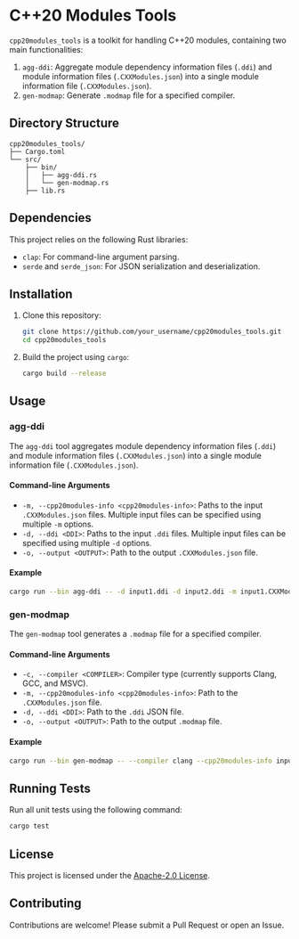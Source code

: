 # C++20 Modules Tools

`cpp20modules_tools` is a toolkit for handling C++20 modules, containing two main functionalities:
1. `agg-ddi`: Aggregate module dependency information files (`.ddi`) and module information files (`.CXXModules.json`) into a single module information file (`.CXXModules.json`).
2. `gen-modmap`: Generate `.modmap` file for a specified compiler.

## Directory Structure

```plaintext
cpp20modules_tools/
├── Cargo.toml
└── src/
    ├── bin/
    │   ├── agg-ddi.rs
    │   └── gen-modmap.rs
    ├── lib.rs
```

## Dependencies

This project relies on the following Rust libraries:
- `clap`: For command-line argument parsing.
- `serde` and `serde_json`: For JSON serialization and deserialization.

## Installation

1. Clone this repository:
   ```sh
   git clone https://github.com/your_username/cpp20modules_tools.git
   cd cpp20modules_tools
   ```

2. Build the project using `cargo`:
   ```sh
   cargo build --release
   ```

## Usage

### agg-ddi

The `agg-ddi` tool aggregates module dependency information files (`.ddi`) and module information files (`.CXXModules.json`) into a single module information file (`.CXXModules.json`).

#### Command-line Arguments

- `-m, --cpp20modules-info <cpp20modules-info>`: Paths to the input `.CXXModules.json` files. Multiple input files can be specified using multiple `-m` options.
- `-d, --ddi <DDI>`: Paths to the input `.ddi` files. Multiple input files can be specified using multiple `-d` options.
- `-o, --output <OUTPUT>`: Path to the output `.CXXModules.json` file.

#### Example

```sh
cargo run --bin agg-ddi -- -d input1.ddi -d input2.ddi -m input1.CXXModules.json -m input2.CXXModules.json -o output.CXXModules.json
```

### gen-modmap

The `gen-modmap` tool generates a `.modmap` file for a specified compiler.

#### Command-line Arguments

- `-c, --compiler <COMPILER>`: Compiler type (currently supports Clang, GCC, and MSVC).
- `-m, --cpp20modules-info <cpp20modules-info>`: Path to the `.CXXModules.json` file.
- `-d, --ddi <DDI>`: Path to the `.ddi` JSON file.
- `-o, --output <OUTPUT>`: Path to the output `.modmap` file.

#### Example

```sh
cargo run --bin gen-modmap -- --compiler clang --cpp20modules-info input.CXXModules.json --ddi ddi.json --output output.modmap
```

## Running Tests

Run all unit tests using the following command:

```sh
cargo test
```

## License

This project is licensed under the [Apache-2.0 License](LICENSE).

## Contributing

Contributions are welcome! Please submit a Pull Request or open an Issue.
